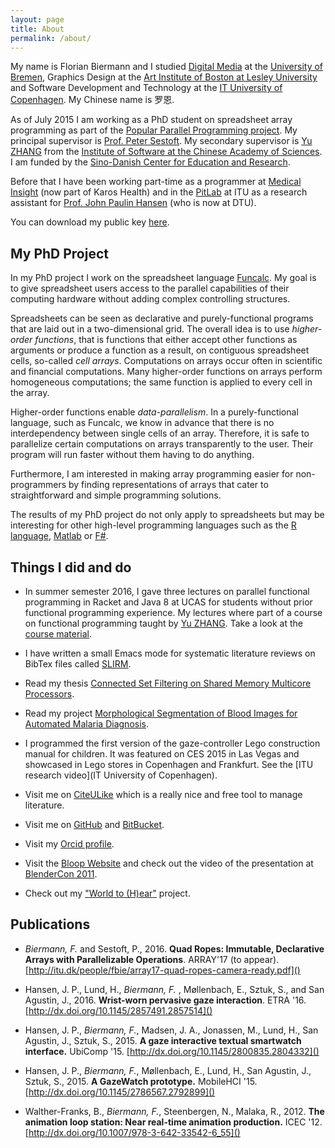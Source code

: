 ```yaml
---
layout: page
title: About
permalink: /about/
---
```


My name is Florian Biermann and I studied [Digital Media](http://digitalmedia-bremen.de/en) at the
[University of Bremen](http://uni-bremen.de/), Graphics Design at the
[Art Institute of Boston at Lesley University](http://www.lesley.edu/college-art-and-design/)
and Software Development and Technology at the
[IT University of Copenhagen](https://itu.dk). My Chinese name is 罗恩.

As of July 2015 I am working as a PhD student on spreadsheet array
programming as part of the
[Popular Parallel Programming project](https://itu.dk/people/sestoft/p3). My
principal supervisor is
[Prof. Peter Sestoft](https://itu.dk/people/sestoft). My secondary
supervisor is [Yu ZHANG](http://lcs.ios.ac.cn/~yzhang) from the
[Institute of Software at the Chinese Academy of Sciences](http://lcs.ios.ac.cn). I
am funded by the
[Sino-Danish Center for Education and Research](http://sinodanishcenter.com).

Before that I have been working part-time as a programmer at [Medical Insight](http://www.medical-insight.com/) (now part of Karos Health) and in the [PitLab](http://pitlab.itu.dk/) at ITU as a research assistant for [Prof. John Paulin Hansen](https://www.linkedin.com/in/johnpaulinhansen) (who is now at DTU).

You can download my public key [here](https://itu.dk/people/fbie/fbie_pubkey.asc).

## My PhD Project ##

In my PhD project I work on the spreadsheet language [Funcalc](http://www.itu.dk/people/sestoft/funcalc/). My goal is to give spreadsheet users access to the parallel capabilities of their computing hardware without adding complex controlling structures.

Spreadsheets can be seen as declarative and purely-functional programs that are laid out in a two-dimensional grid. The overall idea is to use *higher-order functions*, that is functions that either accept other functions as arguments or produce a function as a result, on contiguous spreadsheet cells, so-called *cell arrays*. Computations on arrays occur often in scientific and financial computations. Many higher-order functions on arrays perform homogeneous computations; the same function is applied to every cell in the array.

Higher-order functions enable *data-parallelism*. In a purely-functional language, such as Funcalc, we know in advance that there is no interdependency between single cells of an array. Therefore, it is safe to parallelize certain computations on arrays transparently to the user. Their program will run faster without them having to do anything.

Furthermore, I am interested in making array programming easier for non-programmers by finding representations of arrays that cater to straightforward and simple programming solutions.

The results of my PhD project do not only apply to spreadsheets but may be interesting for other high-level programming languages such as the [R language](https://www.r-project.org/), [Matlab](http://www.mathworks.com/products/matlab/) or [F#](http://fsharp.org/).

## Things I did and do ##

- In summer semester 2016, I gave three lectures on parallel functional programming in Racket and Java 8 at UCAS for students without prior functional programming experience. My lectures where part of a course on functional programming taught by [Yu ZHANG](http://lcs.ios.ac.cn/~yzhang). Take a look at the [course material](https://github.com/fbie/parallel-functional-lectures).

- I have written a small Emacs mode for systematic literature reviews on BibTex files called [SLIRM](https://github.com/fbie/slirm).

- Read my thesis [Connected Set Filtering on Shared Memory Multicore
Processors](https://itu.dk/people/fbie/thesis.pdf).

- Read my project [Morphological Segmentation of Blood Images for
Automated Malaria Diagnosis](https://itu.dk/people/fbie/morphological_segmentation_malaria.pdf).

- I programmed the first version of the gaze-controller Lego
  construction manual for children. It was featured on CES 2015 in Las
  Vegas and showcased in Lego stores in Copenhagen and Frankfurt. See
  the [ITU research video](IT University of Copenhagen).

- Visit me on [CiteULike](http://citeulike.org/user/fbie) which is a
  really nice and free tool to manage literature.

- Visit me on [GitHub](https://github.com/fbie) and [BitBucket](https://bitbucket.org/fbie).

- Visit my [Orcid profile](http://orcid.org/0000-0002-5814-3202).

- Visit the [Bloop Website](http://dm.tzi.de/bloop/) and check out the
video of the presentation at
[BlenderCon 2011](https://www.youtube.com/watch?v=Uwm57iTytZs).

- Check out my ["World to (H)ear"](https://vimeo.com/13737427)
project.


## Publications ##

- *Biermann, F.* and Sestoft, P., 2016. **Quad Ropes: Immutable,
  Declarative Arrays with Parallelizable Operations**. ARRAY'17 (to
  appear). [http://itu.dk/people/fbie/array17-quad-ropes-camera-ready.pdf]()

- Hansen, J. P., Lund, H., *Biermann, F.* , Møllenbach, E., Sztuk, S.,
  and San Agustin, J., 2016. **Wrist-worn pervasive gaze
  interaction**. ETRA '16. [http://dx.doi.org/10.1145/2857491.2857514]()

- Hansen, J. P., *Biermann, F.*, Madsen, J. A., Jonassen, M., Lund,
  H., San Agustin, J., Sztuk, S., 2015. **A gaze interactive textual
  smartwatch interface.** UbiComp '15. [http://dx.doi.org/10.1145/2800835.2804332]()

- Hansen, J. P., *Biermann, F.*, M&oslash;llenbach, E., Lund, H., San
  Agustin, J., Sztuk, S., 2015. **A GazeWatch prototype.** MobileHCI
  '15. [http://dx.doi.org/10.1145/2786567.2792899]()

- Walther-Franks, B., *Biermann, F.*, Steenbergen, N., Malaka,
  R., 2012. **The animation loop station: Near real-time animation
  production.** ICEC '12. [http://dx.doi.org/10.1007/978-3-642-33542-6_55]()
